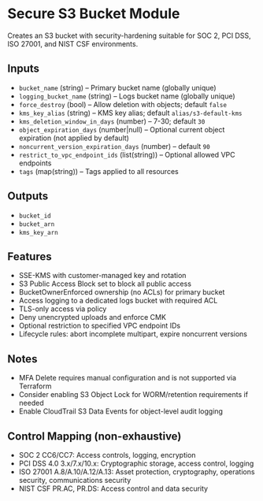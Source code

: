 # Secure S3 Bucket Module

Creates an S3 bucket with security-hardening suitable for SOC 2, PCI DSS, ISO 27001, and NIST CSF environments.

## Inputs

- `bucket_name` (string) – Primary bucket name (globally unique)
- `logging_bucket_name` (string) – Logs bucket name (globally unique)
- `force_destroy` (bool) – Allow deletion with objects; default `false`
- `kms_key_alias` (string) – KMS key alias; default `alias/s3-default-kms`
- `kms_deletion_window_in_days` (number) – 7-30; default `30`
- `object_expiration_days` (number|null) – Optional current object expiration (not applied by default)
- `noncurrent_version_expiration_days` (number) – default `90`
- `restrict_to_vpc_endpoint_ids` (list(string)) – Optional allowed VPC endpoints
- `tags` (map(string)) – Tags applied to all resources

## Outputs

- `bucket_id`
- `bucket_arn`
- `kms_key_arn`

## Features

- SSE-KMS with customer-managed key and rotation
- S3 Public Access Block set to block all public access
- BucketOwnerEnforced ownership (no ACLs) for primary bucket
- Access logging to a dedicated logs bucket with required ACL
- TLS-only access via policy
- Deny unencrypted uploads and enforce CMK
- Optional restriction to specified VPC endpoint IDs
- Lifecycle rules: abort incomplete multipart, expire noncurrent versions

## Notes

- MFA Delete requires manual configuration and is not supported via Terraform
- Consider enabling S3 Object Lock for WORM/retention requirements if needed
- Enable CloudTrail S3 Data Events for object-level audit logging

## Control Mapping (non-exhaustive)

- SOC 2 CC6/CC7: Access controls, logging, encryption
- PCI DSS 4.0 3.x/7.x/10.x: Cryptographic storage, access control, logging
- ISO 27001 A.8/A.10/A.12/A.13: Asset protection, cryptography, operations security, communications security
- NIST CSF PR.AC, PR.DS: Access control and data security
